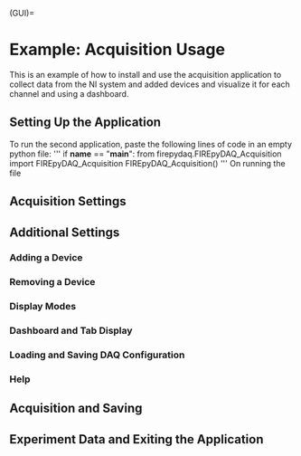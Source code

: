 (GUI)=
# Example: Acquisition Usage
This is an example of how to install and use the acquisition application to collect data from the NI system and added devices and visualize it for each channel and using a dashboard.

## Setting Up the Application
To run the second application, paste the following lines of code in an empty python file: 
'''
if __name__ == "__main__":
    from firepydaq.FIREpyDAQ_Acquisition import FIREpyDAQ_Acquisition
    FIREpyDAQ_Acquisition()
'''
On running the file

## Acquisition Settings 

## Additional Settings

### Adding a Device

### Removing a Device

### Display Modes 

### Dashboard and Tab Display

### Loading and Saving DAQ Configuration

### Help

## Acquisition and Saving

## Experiment Data and Exiting the Application
